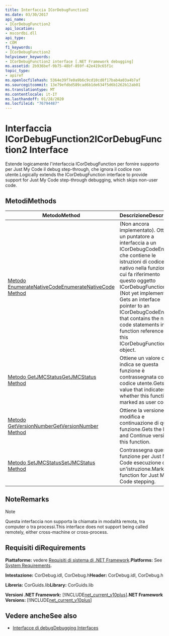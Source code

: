 ```yaml
---
title: Interfaccia ICorDebugFunction2
ms.date: 03/30/2017
api_name:
- ICorDebugFunction2
api_location:
- mscordbi.dll
api_type:
- COM
f1_keywords:
- ICorDebugFunction2
helpviewer_keywords:
- ICorDebugFunction2 interface [.NET Framework debugging]
ms.assetid: 2b936bef-9b75-48bf-859f-42e419c65f1c
topic_type:
- apiref
ms.openlocfilehash: 5364e39f7e0a9b6c9cd10cd8f17bab4a03a4b7af
ms.sourcegitcommit: 13e79efdbd589cad6b1de634f5d6b1262b12ab01
ms.translationtype: MT
ms.contentlocale: it-IT
ms.lasthandoff: 01/28/2020
ms.locfileid: "76794487"
---
```

# <a name="icordebugfunction2-interface"></a><span data-ttu-id="d85b0-102">Interfaccia ICorDebugFunction2</span><span class="sxs-lookup"><span data-stu-id="d85b0-102">ICorDebugFunction2 Interface</span></span>

<span data-ttu-id="d85b0-103">Estende logicamente l'interfaccia ICorDebugFunction per fornire supporto per Just My Code il debug step-through, che ignora il codice non utente.</span><span class="sxs-lookup"><span data-stu-id="d85b0-103">Logically extends the ICorDebugFunction interface to provide support for Just My Code step-through debugging, which skips non-user code.</span></span>  
  
## <a name="methods"></a><span data-ttu-id="d85b0-104">Metodi</span><span class="sxs-lookup"><span data-stu-id="d85b0-104">Methods</span></span>  
  
|<span data-ttu-id="d85b0-105">Metodo</span><span class="sxs-lookup"><span data-stu-id="d85b0-105">Method</span></span>|<span data-ttu-id="d85b0-106">Descrizione</span><span class="sxs-lookup"><span data-stu-id="d85b0-106">Description</span></span>|  
|------------|-----------------|  
|[<span data-ttu-id="d85b0-107">Metodo EnumerateNativeCode</span><span class="sxs-lookup"><span data-stu-id="d85b0-107">EnumerateNativeCode Method</span></span>](icordebugfunction2-enumeratenativecode-method.md)|<span data-ttu-id="d85b0-108">(Non ancora implementato). Ottiene un puntatore a interfaccia a un ICorDebugCodeEnum che contiene le istruzioni di codice nativo nella funzione a cui fa riferimento questo oggetto ICorDebugFunction2.</span><span class="sxs-lookup"><span data-stu-id="d85b0-108">(Not yet implemented.) Gets an interface pointer to an ICorDebugCodeEnum that contains the native code statements in the function referenced by this ICorDebugFunction2 object.</span></span>|  
|[<span data-ttu-id="d85b0-109">Metodo GetJMCStatus</span><span class="sxs-lookup"><span data-stu-id="d85b0-109">GetJMCStatus Method</span></span>](icordebugfunction2-getjmcstatus-method.md)|<span data-ttu-id="d85b0-110">Ottiene un valore che indica se questa funzione è contrassegnata come codice utente.</span><span class="sxs-lookup"><span data-stu-id="d85b0-110">Gets a value that indicates whether this function is marked as user code.</span></span>|  
|[<span data-ttu-id="d85b0-111">Metodo GetVersionNumber</span><span class="sxs-lookup"><span data-stu-id="d85b0-111">GetVersionNumber Method</span></span>](icordebugfunction2-getversionnumber-method.md)|<span data-ttu-id="d85b0-112">Ottiene la versione di modifica e continuazione di questa funzione.</span><span class="sxs-lookup"><span data-stu-id="d85b0-112">Gets the Edit and Continue version of this function.</span></span>|  
|[<span data-ttu-id="d85b0-113">Metodo SetJMCStatus</span><span class="sxs-lookup"><span data-stu-id="d85b0-113">SetJMCStatus Method</span></span>](icordebugfunction2-setjmcstatus-method.md)|<span data-ttu-id="d85b0-114">Contrassegna questa funzione per Just My Code esecuzione di un'istruzione.</span><span class="sxs-lookup"><span data-stu-id="d85b0-114">Marks this function for Just My Code stepping.</span></span>|  
  
## <a name="remarks"></a><span data-ttu-id="d85b0-115">Note</span><span class="sxs-lookup"><span data-stu-id="d85b0-115">Remarks</span></span>  
  
> [!NOTE]
> <span data-ttu-id="d85b0-116">Questa interfaccia non supporta la chiamata in modalità remota, tra computer o tra processi.</span><span class="sxs-lookup"><span data-stu-id="d85b0-116">This interface does not support being called remotely, either cross-machine or cross-process.</span></span>  
  
## <a name="requirements"></a><span data-ttu-id="d85b0-117">Requisiti di</span><span class="sxs-lookup"><span data-stu-id="d85b0-117">Requirements</span></span>  
 <span data-ttu-id="d85b0-118">**Piattaforme:** vedere [Requisiti di sistema di .NET Framework](../../../../docs/framework/get-started/system-requirements.md).</span><span class="sxs-lookup"><span data-stu-id="d85b0-118">**Platforms:** See [System Requirements](../../../../docs/framework/get-started/system-requirements.md).</span></span>  
  
 <span data-ttu-id="d85b0-119">**Intestazione:** CorDebug.idl, CorDebug.h</span><span class="sxs-lookup"><span data-stu-id="d85b0-119">**Header:** CorDebug.idl, CorDebug.h</span></span>  
  
 <span data-ttu-id="d85b0-120">**Libreria:** CorGuids.lib</span><span class="sxs-lookup"><span data-stu-id="d85b0-120">**Library:** CorGuids.lib</span></span>  
  
 <span data-ttu-id="d85b0-121">**Versioni .NET Framework:** [!INCLUDE[net_current_v10plus](../../../../includes/net-current-v10plus-md.md)]</span><span class="sxs-lookup"><span data-stu-id="d85b0-121">**.NET Framework Versions:** [!INCLUDE[net_current_v10plus](../../../../includes/net-current-v10plus-md.md)]</span></span>  
  
## <a name="see-also"></a><span data-ttu-id="d85b0-122">Vedere anche</span><span class="sxs-lookup"><span data-stu-id="d85b0-122">See also</span></span>

- [<span data-ttu-id="d85b0-123">Interfacce di debug</span><span class="sxs-lookup"><span data-stu-id="d85b0-123">Debugging Interfaces</span></span>](debugging-interfaces.md)
